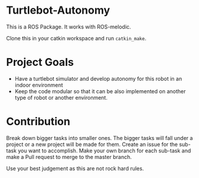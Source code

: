 # Turtlebot-Autonomy

This is a ROS Package. It works with ROS-melodic.

Clone this in your catkin workspace and run `catkin_make`.

# Project Goals

- Have a turtlebot simulator and develop autonomy for this robot in an indoor environment
- Keep the code modular so that it can be also implemented on another type of robot or another environment.

# Contribution

Break down bigger tasks into smaller ones. The bigger tasks will fall under a project or a new project will be made for them.
Create an issue for the sub-task you want to accomplish.
Make your own branch for each sub-task and make a Pull request to merge to the master branch.

Use your best judgement as this are not rock hard rules.
